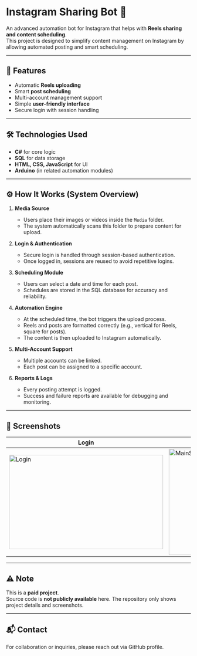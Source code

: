 # Instagram Sharing Bot 🚀

An advanced automation bot for Instagram that helps with **Reels sharing and content scheduling**.  
This project is designed to simplify content management on Instagram by allowing automated posting and smart scheduling.  

---

## 🔑 Features
- Automatic **Reels uploading**  
- Smart **post scheduling**  
- Multi-account management support  
- Simple **user-friendly interface**  
- Secure login with session handling  

---

## 🛠️ Technologies Used
- **C#** for core logic  
- **SQL** for data storage  
- **HTML, CSS, JavaScript** for UI  
- **Arduino** (in related automation modules)  

---

## ⚙️ How It Works (System Overview)

1. **Media Source**  
   - Users place their images or videos inside the `Media` folder.  
   - The system automatically scans this folder to prepare content for upload.  

2. **Login & Authentication**  
   - Secure login is handled through session-based authentication.  
   - Once logged in, sessions are reused to avoid repetitive logins.  

3. **Scheduling Module**  
   - Users can select a date and time for each post.  
   - Schedules are stored in the SQL database for accuracy and reliability.  

4. **Automation Engine**  
   - At the scheduled time, the bot triggers the upload process.  
   - Reels and posts are formatted correctly (e.g., vertical for Reels, square for posts).  
   - The content is then uploaded to Instagram automatically.  

5. **Multi-Account Support**  
   - Multiple accounts can be linked.  
   - Each post can be assigned to a specific account.  

6. **Reports & Logs**  
   - Every posting attempt is logged.  
   - Success and failure reports are available for debugging and monitoring.  

---

## 📸 Screenshots  

| Login | Main Screen | Start |
|-------|-------------|-------|
| <img width="420" height="257" alt="Login" src="https://github.com/user-attachments/assets/f24a87e5-fb42-467d-9485-e82c6689663d" /> | <img width="420" height="290" alt="MainScreen" src="https://github.com/user-attachments/assets/aecb3faa-2dd9-41a3-ac70-956defc12ea0" /> | <img width="420" height="290" alt="Start" src="https://github.com/user-attachments/assets/8b0fcc9d-8cce-4c38-acfd-0ddbd32f0559" /> |

---

## ⚠️ Note
This is a **paid project**.  
Source code is **not publicly available** here. The repository only shows project details and screenshots.  

---

## 📬 Contact
For collaboration or inquiries, please reach out via GitHub profile.  
